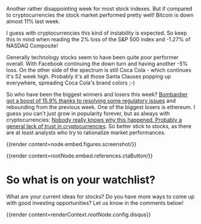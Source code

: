 
Another rather disappointing week for most stock indexes. 
But if compared to cryptocurrencies the stock market performed 
pretty well! Bitcoin is down almost 11% last week. 

<!--more-->

I guess with cryptocurrencies this kind of instability is expected. 
So keep this in mind when reading the 2% loss of the S&P 500 index and 
-1.27% of NASDAQ Composite!

Generally technology stocks seem to have been quite poor performer 
overall. With Facebook continuing the down turn and having another 
-5% loss. On the other side of the spectrum is still 
Coca Cola - which continues it's 52 week high. Probably 
it's all those Santa Clauses popping up everywhere, spreading Coca Cola's 
brand colors ;-)

So who have been the biggest winners and losers this week? [Bombardier got a
 boost of 15.9% thanks to resolving some regulatory issues](https://finance.yahoo.com/news/bombardier-rebounds-citi-says-quebec-151334684.html) and rebounding 
 from the previous week. One of the biggest losers is ethereum. I guess you 
 can't just grow in popularity forever, but as always with cryptocurrencies: 
[Nobody really knows why this happened. Probably a general lack of trust in 
cryptocurrencies](https://ethereumprice.org/updates/another-market-crash-is-ethereum-still-relevant/). So better stick to stocks, as there are at least analysts 
who try to rationalize market performances. 

{{render content=node.embed.figures.screenshot/}}

{{render content=rootNode.embed.references.ctaButton/}}

# So what is on your watchlist?

What are your current ideas for stocks? Do you have more ways to come up with good
investing opportunities? Let us know in the comments below!

{{render content=renderContext.rootNode.config.disqus}}


